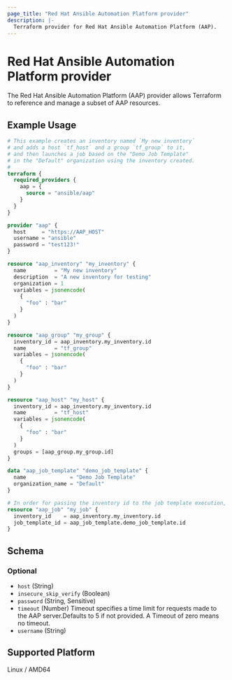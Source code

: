 ```yaml
---
page_title: "Red Hat Ansible Automation Platform provider"
description: |-
  Terraform provider for Red Hat Ansible Automation Platform (AAP).
---
```


# Red Hat Ansible Automation Platform provider

The Red Hat Ansible Automation Platform (AAP) provider allows Terraform to reference and manage
a subset of AAP resources.


## Example Usage

```terraform
# This example creates an inventory named `My new inventory`
# and adds a host `tf_host` and a group `tf_group` to it,
# and then launches a job based on the "Demo Job Template" 
# in the "Default" organization using the inventory created.
#
terraform {
  required_providers {
    aap = {
      source = "ansible/aap"
    }
  }
}

provider "aap" {
  host     = "https://AAP_HOST"
  username = "ansible"
  password = "test123!"
}

resource "aap_inventory" "my_inventory" {
  name         = "My new inventory"
  description  = "A new inventory for testing"
  organization = 1
  variables = jsonencode(
    {
      "foo" : "bar"
    }
  )
}

resource "aap_group" "my_group" {
  inventory_id = aap_inventory.my_inventory.id
  name         = "tf_group"
  variables = jsonencode(
    {
      "foo" : "bar"
    }
  )
}

resource "aap_host" "my_host" {
  inventory_id = aap_inventory.my_inventory.id
  name         = "tf_host"
  variables = jsonencode(
    {
      "foo" : "bar"
    }
  )
  groups = [aap_group.my_group.id]
}

data "aap_job_template" "demo_job_template" {
  name              = "Demo Job Template"
  organization_name = "Default"
}

# In order for passing the inventory id to the job template execution, the Inventory on the job template needs to be set to "prompt on launch"
resource "aap_job" "my_job" {
  inventory_id    = aap_inventory.my_inventory.id
  job_template_id = aap_job_template.demo_job_template.id
}
```
<!-- schema generated by tfplugindocs -->
## Schema

### Optional

- `host` (String)
- `insecure_skip_verify` (Boolean)
- `password` (String, Sensitive)
- `timeout` (Number) Timeout specifies a time limit for requests made to the AAP server.Defaults to 5 if not provided. A Timeout of zero means no timeout.
- `username` (String)

## Supported Platform

Linux / AMD64
